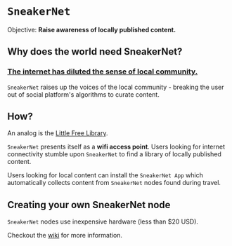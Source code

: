 `SneakerNet`
================================================================================
Objective: **Raise awareness of locally published content.**

Why does the world need SneakerNet?
--------------------------------------------------------------------------------
### [The internet has diluted the sense of local community.](https://en.wikipedia.org/wiki/Internet_influences_on_communities)
`SneakerNet` raises up the voices of the local community - breaking the user out
of social platform's algorithms to curate content.

How?
--------------------------------------------------------------------------------
An analog is the [Little Free Library](https://littlefreelibrary.org/).

`SneakerNet` presents itself as a **wifi access point**. Users looking for
internet connectivity stumble upon `SneakerNet` to find a library of locally
published content.

Users looking for local content can install the `SneakerNet App` which
automatically collects content from `SneakerNet` nodes found during travel.

Creating your own SneakerNet node
--------------------------------------------------------------------------------
`SneakerNet` nodes use inexpensive hardware (less than $20 USD).

Checkout the [wiki](https://github.com/redengin/sneakernet/wiki) for more
information.


